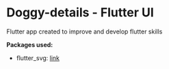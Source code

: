 # Doggy-details - Flutter UI
Flutter app created to improve and develop flutter skills

**Packages used:**

- flutter_svg: [link](https://pub.dev/packages/flutter_svg)
